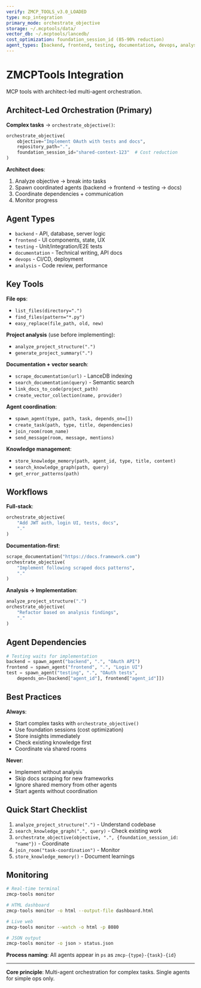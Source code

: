 ```yaml
---
verify: ZMCP_TOOLS_v3.0_LOADED
type: mcp_integration
primary_mode: orchestrate_objective
storage: ~/.mcptools/data/
vector_db: ~/.mcptools/lancedb/
cost_optimization: foundation_session_id (85-90% reduction)
agent_types: [backend, frontend, testing, documentation, devops, analysis]
---
```


# ZMCPTools Integration

MCP tools with architect-led multi-agent orchestration.

## Architect-Led Orchestration (Primary)

**Complex tasks** → `orchestrate_objective()`:
```python
orchestrate_objective(
    objective="Implement OAuth with tests and docs",
    repository_path=".",
    foundation_session_id="shared-context-123"  # Cost reduction
)
```

**Architect does**:
1. Analyze objective → break into tasks
2. Spawn coordinated agents (backend → frontend → testing → docs)
3. Coordinate dependencies + communication
4. Monitor progress

## Agent Types

- `backend` - API, database, server logic
- `frontend` - UI components, state, UX
- `testing` - Unit/integration/E2E tests
- `documentation` - Technical writing, API docs
- `devops` - CI/CD, deployment
- `analysis` - Code review, performance

## Key Tools

**File ops**:
- `list_files(directory=".")`
- `find_files(pattern="*.py")`
- `easy_replace(file_path, old, new)`

**Project analysis** (use before implementing):
- `analyze_project_structure(".")`
- `generate_project_summary(".")`

**Documentation + vector search**:
- `scrape_documentation(url)` - LanceDB indexing
- `search_documentation(query)` - Semantic search
- `link_docs_to_code(project_path)`
- `create_vector_collection(name, provider)`

**Agent coordination**:
- `spawn_agent(type, path, task, depends_on=[])`
- `create_task(path, type, title, dependencies)`
- `join_room(room_name)`
- `send_message(room, message, mentions)`

**Knowledge management**:
- `store_knowledge_memory(path, agent_id, type, title, content)`
- `search_knowledge_graph(path, query)`
- `get_error_patterns(path)`

## Workflows

**Full-stack**:
```python
orchestrate_objective(
    "Add JWT auth, login UI, tests, docs",
    "."
)
```

**Documentation-first**:
```python
scrape_documentation("https://docs.framework.com")
orchestrate_objective(
    "Implement following scraped docs patterns",
    "."
)
```

**Analysis → Implementation**:
```python
analyze_project_structure(".")
orchestrate_objective(
    "Refactor based on analysis findings",
    "."
)
```

## Agent Dependencies

```python
# Testing waits for implementation
backend = spawn_agent("backend", ".", "OAuth API")
frontend = spawn_agent("frontend", ".", "Login UI")
test = spawn_agent("testing", ".", "OAuth tests",
    depends_on=[backend["agent_id"], frontend["agent_id"]])
```

## Best Practices

**Always**:
- Start complex tasks with `orchestrate_objective()`
- Use foundation sessions (cost optimization)
- Store insights immediately
- Check existing knowledge first
- Coordinate via shared rooms

**Never**:
- Implement without analysis
- Skip docs scraping for new frameworks
- Ignore shared memory from other agents
- Start agents without coordination

## Quick Start Checklist

1. `analyze_project_structure(".")` - Understand codebase
2. `search_knowledge_graph(".", query)` - Check existing work
3. `orchestrate_objective(objective, ".", {foundation_session_id: "name"})` - Coordinate
4. `join_room("task-coordination")` - Monitor
5. `store_knowledge_memory()` - Document learnings

## Monitoring

```bash
# Real-time terminal
zmcp-tools monitor

# HTML dashboard
zmcp-tools monitor -o html --output-file dashboard.html

# Live web
zmcp-tools monitor --watch -o html -p 8080

# JSON output
zmcp-tools monitor -o json > status.json
```

**Process naming**: All agents appear in `ps` as `zmcp-{type}-{task}-{id}`

---

**Core principle**: Multi-agent orchestration for complex tasks. Single agents for simple ops only.

